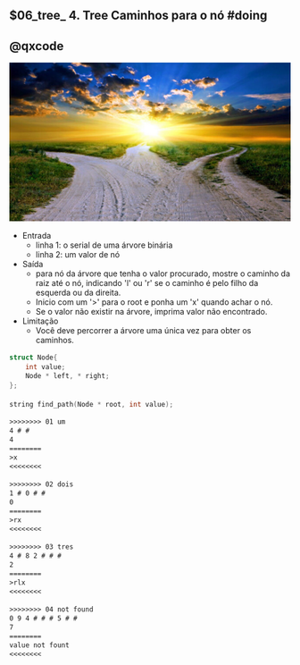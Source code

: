 ## $06_tree_ 4. Tree Caminhos para o nó #doing
## @qxcode

![](__capa.jpg)

- Entrada
    - linha 1: o serial de uma árvore binária
    - linha 2: um valor de nó
- Saída
    - para nó da árvore que tenha o valor procurado, mostre o caminho da raiz até o nó, indicando 'l' ou 'r' se o caminho é pelo filho da esquerda ou da direita. 
    - Inicio com um '>' para o root e ponha um 'x' quando achar o nó.
    - Se o valor não existir na árvore, imprima valor não encontrado.
- Limitação
    - Você deve percorrer a árvore uma única vez para obter os caminhos.

```cpp
struct Node{
    int value;
    Node * left, * right;
};

string find_path(Node * root, int value);
```

```
>>>>>>>> 01 um
4 # #
4
========
>x
<<<<<<<<

>>>>>>>> 02 dois
1 # 0 # # 
0
========
>rx
<<<<<<<<

>>>>>>>> 03 tres
4 # 8 2 # # # 
2
========
>rlx
<<<<<<<<

>>>>>>>> 04 not found
0 9 4 # # # 5 # # 
7
========
value not fount
<<<<<<<<

```
